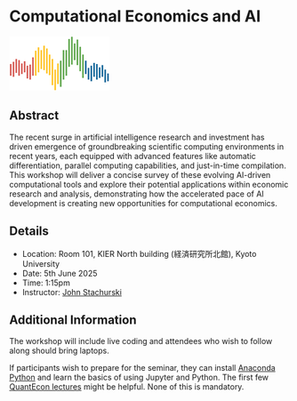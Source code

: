 # Computational Economics and AI 

![](qe-logo-large.png)


## Abstract

The recent surge in artificial intelligence research and investment has driven
emergence of groundbreaking scientific computing environments in recent years,
each equipped with advanced features like automatic differentiation, parallel
computing capabilities, and just-in-time compilation. This workshop will deliver
a concise survey of these evolving AI-driven computational tools and explore
their potential applications within economic research and analysis,
demonstrating how the accelerated pace of AI development is creating new
opportunities for computational economics.



## Details

* Location: Room 101, KIER North building (経済研究所北館), Kyoto University
* Date: 5th June 2025
* Time: 1:15pm
* Instructor: [John Stachurski](https://johnstachurski.net/)


## Additional Information

The workshop will include live coding and attendees who wish to follow along
should bring laptops.

If participants wish to prepare for the seminar, they can install [Anaconda
Python](https://www.anaconda.com/download) and learn the basics of using Jupyter
and Python.  The first few [QuantEcon
lectures](https://python-programming.quantecon.org/intro.html) might be helpful.
None of this is mandatory.

